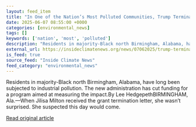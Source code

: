 ```yaml
---
layout: feed_item
title: "In One of the Nation’s Most Polluted Communities, Trump Terminates Funding for Air Monitoring"
date: 2025-06-07 08:55:00 +0000
categories: [environmental_news]
tags: []
keywords: ['nation', 'most', 'polluted']
description: "Residents in majority-Black north Birmingham, Alabama, have long been subjected to industrial pollution"
external_url: https://insideclimatenews.org/news/07062025/trump-terminates-air-monitor-funding-in-majority-black-north-birmingham/
is_feed: true
source_feed: "Inside Climate News"
feed_category: "environmental_news"
---
```


Residents in majority-Black north Birmingham, Alabama, have long been subjected to industrial pollution. The new administration has cut funding for a program aimed at measuring the impact.By Lee HedgepethBIRMINGHAM, Ala.—When Jilisa Milton received the grant termination letter, she wasn’t surprised. She suspected this day would come.&nbsp;

[Read original article](https://insideclimatenews.org/news/07062025/trump-terminates-air-monitor-funding-in-majority-black-north-birmingham/)
